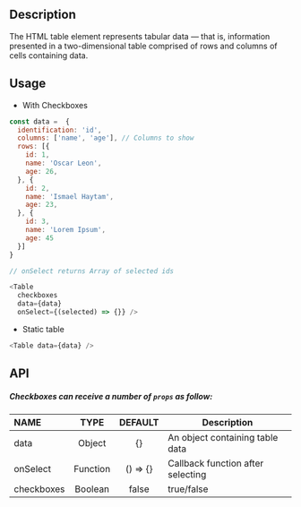 
## Description

The HTML table element represents tabular data — that is, information presented in a two-dimensional table comprised of rows and columns of cells containing data.

## Usage

* With Checkboxes

```js
const data =  {
  identification: 'id',
  columns: ['name', 'age'], // Columns to show
  rows: [{
    id: 1,
    name: 'Oscar Leon',
    age: 26,
  }, {
    id: 2,
    name: 'Ismael Haytam',
    age: 23,
  }, {
    id: 3,
    name: 'Lorem Ipsum',
    age: 45
  }]
}

// onSelect returns Array of selected ids

<Table 
  checkboxes 
  data={data} 
  onSelect={(selected) => {}} />
```

* Static table

```js
<Table data={data} />
```

## API

##### Checkboxes can receive a number of `props` as follow:


| NAME   | TYPE | DEFAULT | Description |
| :---  | :---:  | :---: | ------- |
| data | Object | {}      | An object containing table data |
| onSelect | Function | () => {}  | Callback function after selecting |
| checkboxes | Boolean | false      | true/false |


